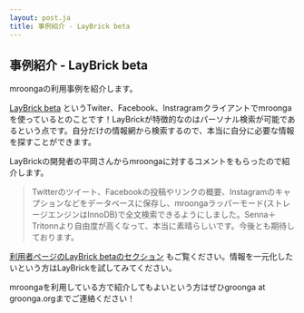 ```yaml
---
layout: post.ja
title: 事例紹介 - LayBrick beta
---
```

## 事例紹介 - LayBrick beta

mroongaの利用事例を紹介します。

[LayBrick beta](http://laybrick.com/)
というTwiter、Facebook、Instragramクライアントでmroongaを使っているとのことです！LayBrickが特徴的なのはパーソナル検索が可能であるという点です。自分だけの情報網から検索するので、本当に自分に必要な情報を探すことができます。

LayBrickの開発者の平岡さんからmroongaに対するコメントをもらったので紹介します。

> Twitterのツイート、Facebookの投稿やリンクの概要、Instagramのキャプションなどをデータベースに保存し、mroongaラッパーモード(ストレージエンジンはInnoDB)で全文検索できるようにしました。Senna＋Tritonnより自由度が高くなって、本当に素晴らしいです。今後とも期待しております。

[利用者ページのLayBrick betaのセクション](/ja/users/#laybrick)
もご覧ください。情報を一元化したいという方はLayBrickを試してみてください。

mroongaを利用している方で紹介してもよいという方はぜひgroonga at
groonga.orgまでご連絡ください！
